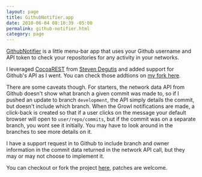 ```yaml
--- 
layout: page
title: GithubNotifier.app
date: 2010-06-04 08:10:39 -05:00
permalink: github-notifier.html
category: page
---
```

[GithubNotifier][1] is a little menu-bar app that uses your Github username and API token to check your repositories for any activity in your networks.  

I leveraged [CocoaREST][2] from [Steven Degutis][3] and added support for Github's API as I went.  You can check those addtions on [my fork here][4].

There are some caveats though.  For starters, the network data API from Github doesn't show what branch a given commit was made to, so if I pushed an update to branch `development`, the API simply details the commit, but doesn't include which branch.  When the Growl notifications are made, a click-back is created so that if a user clicks on the message your default browser will open to `user/repo/commits`, but if the commit was on a separate branch, you wont see it initially.  You may have to look around in the branches to see more details on it.  

I have  a support request in to Github to include branch and owner information in the commit data returned in the network API call, but they may or may not choose to implement it.  

You can checkout or fork the project [here][1], patches are welcome.  

[1]: http://github.com/catsby/GithubNotifier
[2]: http://github.com/sdegutis/CocoaREST
[3]: http://degutis.org/
[4]: http://github.com/catsby/CocoaREST 
